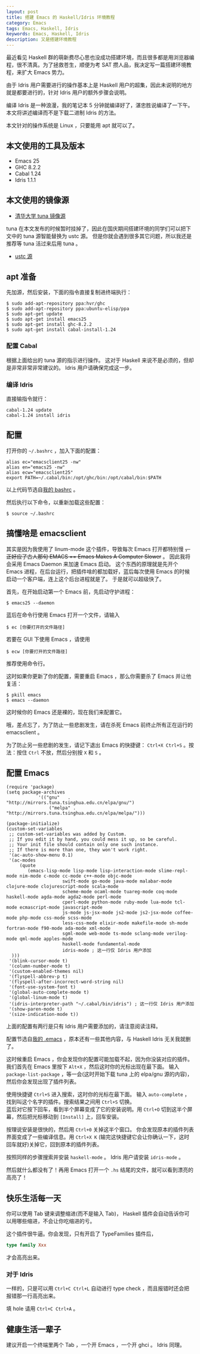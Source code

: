 ```yaml
---
layout: post
title: 搭建 Emacs 的 Haskell/Idris 环境教程
category: Emacs
tags: Emacs, Haskell, Idris
keywords: Emacs, Haskell, Idris
description: 又是搭建环境教程
---
```


最近看见 Haskell 群的萌新费尽心思也没成功搭建环境，而且很多都是用浏览器编程，很不清真。为了拯救苍生，顺便为考 SAT 攒人品，我决定写一篇搭建环境教程，来扩大 Emacs 势力。

由于 Idris 用户需要进行的操作基本上是 Haskell 用户的超集，因此未说明的地方就是都要进行的，针对 Idris 用户的额外步骤会说明。

编译 Idris 是一种浪漫，我的笔记本 5 分钟就编译好了，湛忠胜说编译了一下午。本文将讲述编译而不是下载二进制 Idris 的方法。

本文针对的操作系统是 Linux ，只要能用 apt 就可以了。

## 本文使用的工具及版本

+ Emacs 25
+ GHC 8.2.2
+ Cabal 1.24
+ Idris 1.1.1

## 本文使用的镜像源

+ [清华大学 tuna 镜像源](https://mirrors.tuna.tsinghua.edu.cn)

tuna 在本文发布的时候暂时挂掉了，因此在国庆期间搭建环境的同学们可以把下文中的 tuna 源智能替换为 ustc 源。
但是你就会遇到很多其它问题，所以我还是推荐等 tuna 活过来后用 tuna 。

+ [ustc 源](http://mirrors.ustc.edu.cn)

## apt 准备

先加源，然后安装，下面的指令直接复制进终端执行：

```shell
$ sudo add-apt-repository ppa:hvr/ghc
$ sudo add-apt-repository ppa:ubuntu-elisp/ppa
$ sudo apt-get update
$ sudo apt-get install emacs25
$ sudo apt-get install ghc-8.2.2
$ sudo apt-get install cabal-install-1.24
```

### 配置 Cabal

根据上面给出的 tuna 源的指示进行操作。
这对于 Haskell 来说不是必须的，但却是非常非常非常建议的。
Idris 用户请确保完成这一步。

### 编译 Idris

直接输指令就行：

```shell
cabal-1.24 update
cabal-1.24 install idris
```

## 配置

打开你的 `~/.bashrc` ，加入下面的配置：

```shell
alias ec="emacsclient25 -nw"
alias en="emacs25 -nw"
alias ecw="emacsclient25"
export PATH=~/.cabal/bin:/opt/ghc/bin:/opt/cabal/bin:$PATH
```

以上代码节选自[我的 bashrc](https://github.com/ice1000/xjb-config/blob/master/.bashrc) 。

然后执行以下命令，以重新加载这些配置：

```shell
$ source ~/.bashrc
```

## 搞懂啥是 emacsclient

其实是因为我使用了 linum-mode 这个插件，导致每次 Emacs 打开都特别慢 ~~，正好应了古人那句 EMACS == Emacs Makes A Computer Slower~~ 。
因此我将会采用 Emacs Daemon 来加速 Emacs 启动。
这个东西的原理就是先开个 Emacs 进程，在后台运行，把插件啥的都加载好，蓝后每次使用 Emacs 的时候启动一个客户端，连上这个后台进程就是了。
于是就可以超级快了。

首先，在开始启动第一个 Emacs 前，先启动守护进程：

```shell
$ emacs25 --daemon
```

蓝后在命令行使用 Emacs 打开一个文件，请输入

```shell
$ ec [你要打开的文件路径]
```

若要在 GUI 下使用 Emacs ，请使用

```
$ ecw [你要打开的文件路径]
```

推荐使用命令行。

这时如果你更新了你的配置，需要重启 Emacs ，那么你需要杀了 Emacs 并让他复活：

```
$ pkill emacs
$ emacs --daemon
```

这时候你的 Emacs 还是裸的，现在我们来配置它。

哦，差点忘了，为了防止一些悲剧发生，请在杀死 Emacs 前终止所有正在运行的 emacsclient 。

为了防止另一些悲剧的发生，请记下退出 Emacs 的快捷键： `Ctrl+X Ctrl+S` 。按法：按住 `Ctrl` 不放，然后分别按 `X` 和 `S` 。

## 配置 Emacs

```elisp
(require 'package)
(setq package-archives
			'(("gnu"   . "http://mirrors.tuna.tsinghua.edu.cn/elpa/gnu/")
				("melpa" . "http://mirrors.tuna.tsinghua.edu.cn/elpa/melpa/")))

(package-initialize)
(custom-set-variables
 ;; custom-set-variables was added by Custom.
 ;; If you edit it by hand, you could mess it up, so be careful.
 ;; Your init file should contain only one such instance.
 ;; If there is more than one, they won't work right.
 '(ac-auto-show-menu 0.1)
 '(ac-modes
	 (quote
		(emacs-lisp-mode lisp-mode lisp-interaction-mode slime-repl-mode nim-mode c-mode cc-mode c++-mode objc-mode
                     swift-mode go-mode java-mode malabar-mode clojure-mode clojurescript-mode scala-mode
                     scheme-mode ocaml-mode tuareg-mode coq-mode haskell-mode agda-mode agda2-mode perl-mode
                     cperl-mode python-mode ruby-mode lua-mode tcl-mode ecmascript-mode javascript-mode
                     js-mode js-jsx-mode js2-mode js2-jsx-mode coffee-mode php-mode css-mode scss-mode
                     less-css-mode elixir-mode makefile-mode sh-mode fortran-mode f90-mode ada-mode xml-mode
                     sgml-mode web-mode ts-mode sclang-mode verilog-mode qml-mode apples-mode
                     haskell-mode fundamental-mode
                     idris-mode ; 这一行仅 Idris 用户添加
  )))
 '(blink-cursor-mode t)
 '(column-number-mode t)
 '(custom-enabled-themes nil)
 '(flyspell-abbrev-p t)
 '(flyspell-after-incorrect-word-string nil)
 '(font-use-system-font t)
 '(global-auto-complete-mode t)
 '(global-linum-mode t)
 '(idris-interpreter-path "~/.cabal/bin/idris") ; 这一行仅 Idris 用户添加
 '(show-paren-mode t)
 '(size-indication-mode t))
```

上面的配置有两行是只有 Idris 用户需要添加的，请注意阅读注释。

配置节选自[我的 .emacs](https://github.com/ice1000/xjb-config/blob/master/.emacs) ，原本还有一些其他内容，与 Haskell Idris 无关我就删了。

这时候重启 Emacs ，你会发现你的配置可能加载不起，因为你没装对应的插件。
我们首先在 Emacs 里按下 `Alt+X` ，然后这时你的光标出现在最下面。
输入 `package-list-package` ，等一会(这时开始下载 tuna 上的 elpa/gnu 源的内容)，然后你会发现出现了插件列表。

使用快捷键 `Ctrl+S` 进入搜索，这时你的光标在最下面。
输入 `auto-complete` ，找到叫这个名字的插件。搜索结果之间用 `Ctrl+S` 切换。  
蓝后对它按下回车，看到半个屏幕变成了它的安装说明。用 `Ctrl+O` 切到这半个屏幕，然后把光标移动到 `[Install]` 上，回车安装。

按理说安装是很快的，然后用 `Ctrl+0` 关掉这半个窗口。
你会发现原本的插件列表界面变成了一些编译信息。用 `Ctrl+X K` (输完这快捷键它会让你确认一下，这时回车就好)关掉它，回到原本的插件列表。

按照同样的步骤搜索并安装 `haskell-mode` 。 Idris 用户请安装 `idris-mode` 。

然后就什么都没有了！再用 Emacs 打开一个 `.hs` 结尾的文件，就可以看到漂亮的高亮了！

## 快乐生活每一天

你可以使用 Tab 键来调整缩进(而不是输入 Tab)， Haskell 插件会自动告诉你可以用哪些缩进，不会让你吃缩进的亏。

这个插件很牛逼。你会发现，只有开启了 TypeFamilies 插件后，

```haskell
type family Xxx
```

才会高亮出来。

### 对于 Idris

一样的，只是可以用 `Ctrl+C Ctrl+L` 自动进行 type check ，而且报错时还会把报错那一行高亮出来。

填 hole 请用 `Ctrl+C Ctrl+A` 。

## 健康生活一辈子

建议开启一个终端里两个 Tab ，一个开 Emacs ，一个开 ghci 。 Idris 同理。
